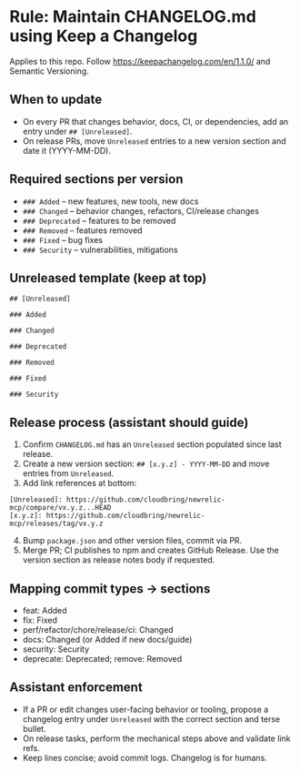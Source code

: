 # Rule: Maintain CHANGELOG.md using Keep a Changelog

Applies to this repo. Follow https://keepachangelog.com/en/1.1.0/ and Semantic Versioning.

## When to update
- On every PR that changes behavior, docs, CI, or dependencies, add an entry under `## [Unreleased]`.
- On release PRs, move `Unreleased` entries to a new version section and date it (YYYY-MM-DD).

## Required sections per version
- `### Added` – new features, new tools, new docs
- `### Changed` – behavior changes, refactors, CI/release changes
- `### Deprecated` – features to be removed
- `### Removed` – features removed
- `### Fixed` – bug fixes
- `### Security` – vulnerabilities, mitigations

## Unreleased template (keep at top)
```
## [Unreleased]

### Added

### Changed

### Deprecated

### Removed

### Fixed

### Security
```

## Release process (assistant should guide)
1) Confirm `CHANGELOG.md` has an `Unreleased` section populated since last release.
2) Create a new version section: `## [x.y.z] - YYYY-MM-DD` and move entries from `Unreleased`.
3) Add link references at bottom:
```
[Unreleased]: https://github.com/cloudbring/newrelic-mcp/compare/vx.y.z...HEAD
[x.y.z]: https://github.com/cloudbring/newrelic-mcp/releases/tag/vx.y.z
```
4) Bump `package.json` and other version files, commit via PR.
5) Merge PR; CI publishes to npm and creates GitHub Release. Use the version section as release notes body if requested.

## Mapping commit types → sections
- feat: Added
- fix: Fixed
- perf/refactor/chore/release/ci: Changed
- docs: Changed (or Added if new docs/guide)
- security: Security
- deprecate: Deprecated; remove: Removed

## Assistant enforcement
- If a PR or edit changes user-facing behavior or tooling, propose a changelog entry under `Unreleased` with the correct section and terse bullet.
- On release tasks, perform the mechanical steps above and validate link refs.
- Keep lines concise; avoid commit logs. Changelog is for humans.

